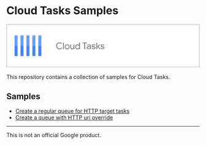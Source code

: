 # Cloud Tasks Samples

![Cloud Tasks Logo](cloud-tasks-productcard.jpeg)

This repository contains a collection of samples for Cloud Tasks.

## Samples

* [Create a regular queue for HTTP target tasks](/queue-http-tasks/)
* [Create a queue with HTTP uri override](/queue-uri-override-http-tasks/)

-------

This is not an official Google product.
